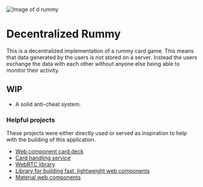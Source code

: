 ![Image of d rummy](https://rummy.veryan.ca/d-rummy-logo.png)

# Decentralized Rummy

This is a decentralized implementation of a rummy card game. This means that data generated by the users is not stored on a server. Instead the users exchange the data with each other without anyone else being able to monitor their activity.

## WIP

- A solid anti-cheat system.

### Helpful projects

These projects were either directly used or served as inspiration to help with the building of this application.

- [Web component card deck](https://www.webcomponents.org/element/vpusher/game-card)
- [Card handling service](https://marianpekar.github.io/Cardamom.js/)
- [WebRTC library](https://peerjs.com/)
- [Library for building fast, lightweight web components](https://lit.dev/)
- [Material web components](https://github.com/material-components/material-web)
